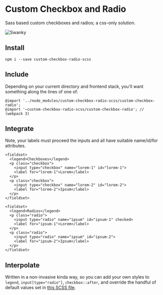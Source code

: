 # Custom Checkbox and Radio

Sass based custom checkboxes and radios; a css-only solution.

![Swanky](posterity/custom-checkbox-radio.gif)

## Install

    npm i --save custom-checkbox-radio-scss

## Include

Depending on your current directory and frontend stack, you'll want something along the lines of one of:

    @import '../node_modules/custom-checkbox-radio-scss/custom-checkbox-radio';
    @import '~custom-checkbox-radio-scss/custom-checkbox-radio'; // (webpack 3)

## Integrate

Note, your labels must proceed the inputs and all have suitable name/id/for attributes.

    <fieldset>
      <legend>Checkboxes</legend>
      <p class="checkbox">
        <input type="checkbox" name="lorem-1" id="lorem-1">
        <label for="lorem-1">Lorem</label>
      </p>
      <p class="checkbox">
        <input type="checkbox" name="lorem-2" id="lorem-2">
        <label for="lorem-2">Ipsum</label>
      </p>
    </fieldset>

    <fieldset>
      <legend>Radios</legend>
      <p class="radio">
        <input type="radio" name="ipsum" id="ipsum-1" checked>
        <label for="ipsum-1">Lorem</label>
      </p>
      <p class="radio">
        <input type="radio" name="ipsum" id="ipsum-2">
        <label for="ipsum-2">Ipsum</label>
      </p>
    </fieldset>

## Interpolate

Written in a non-invasive kinda way, so you can add your own styles to `legend`, `input[type="radio"]`, `checkbox::after`, and override the handful of default values set in [this SCSS file](https://github.com/entozoon/custom-checkbox-radio-scss/blob/master/custom-checkbox-radio.scss).
